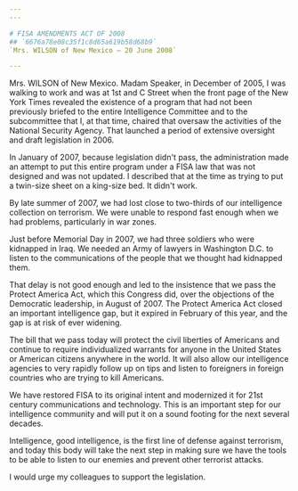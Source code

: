 ```yaml
---
---

# FISA AMENDMENTS ACT OF 2008
## `6676a78e08c35f1c8d65a619b58d68b9`
`Mrs. WILSON of New Mexico — 20 June 2008`

---
```



Mrs. WILSON of New Mexico. Madam Speaker, in December of 2005, I was 
walking to work and was at 1st and C Street when the front page of the 
New York Times revealed the existence of a program that had not been 
previously briefed to the entire Intelligence Committee and to the 
subcommittee that I, at that time, chaired that oversaw the activities 
of the National Security Agency. That launched a period of extensive 
oversight and draft legislation in 2006.

In January of 2007, because legislation didn't pass, the 
administration made an attempt to put this entire program under a FISA 
law that was not designed and was not updated. I described that at the 
time as trying to put a twin-size sheet on a king-size bed. It didn't 
work.

By late summer of 2007, we had lost close to two-thirds of our 
intelligence collection on terrorism. We were unable to respond fast 
enough when we had problems, particularly in war zones.

Just before Memorial Day in 2007, we had three soldiers who were 
kidnapped in Iraq. We needed an Army of lawyers in Washington D.C. to 
listen to the communications of the people that we thought had 
kidnapped them.

That delay is not good enough and led to the insistence that we pass 
the Protect America Act, which this Congress did, over the objections 
of the Democratic leadership, in August of 2007. The Protect America 
Act closed an important intelligence gap, but it expired in February of 
this year, and the gap is at risk of ever widening.

The bill that we pass today will protect the civil liberties of 
Americans and continue to require individualized warrants for anyone in 
the United States or American citizens anywhere in the world. It will 
also allow our intelligence agencies to very rapidly follow up on tips 
and listen to foreigners in foreign countries who are trying to kill 
Americans.

We have restored FISA to its original intent and modernized it for 
21st century communications and technology. This is an important step 
for our intelligence community and will put it on a sound footing for 
the next several decades.

Intelligence, good intelligence, is the first line of defense against 
terrorism, and today this body will take the next step in making sure 
we have the tools to be able to listen to our enemies and prevent other 
terrorist attacks.

I would urge my colleagues to support the legislation.